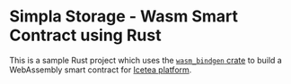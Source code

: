 # Simpla Storage - Wasm Smart Contract using Rust

This is a sample Rust project which uses the [`wasm_bindgen` crate][crate] to
build a WebAssembly smart contract for [Icetea platform][platform].

[platform]: https://icetea.io
[crate]: https://github.com/rustwasm/wasm-bindgen
